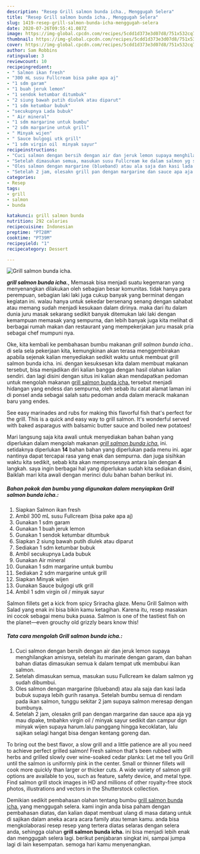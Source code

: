 ```yaml
---
description: "Resep Grill salmon bunda icha., Menggugah Selera"
title: "Resep Grill salmon bunda icha., Menggugah Selera"
slug: 1419-resep-grill-salmon-bunda-icha-menggugah-selera
date: 2020-07-26T09:55:41.087Z
image: https://img-global.cpcdn.com/recipes/5cdd1d373e3d07d8/751x532cq70/grill-salmon-bunda-icha-foto-resep-utama.jpg
thumbnail: https://img-global.cpcdn.com/recipes/5cdd1d373e3d07d8/751x532cq70/grill-salmon-bunda-icha-foto-resep-utama.jpg
cover: https://img-global.cpcdn.com/recipes/5cdd1d373e3d07d8/751x532cq70/grill-salmon-bunda-icha-foto-resep-utama.jpg
author: Sam Robbins
ratingvalue: 3
reviewcount: 10
recipeingredient:
- " Salmon ikan fresh"
- "300 mL susu Fullcream bisa pake apa aj"
- "1 sdm garam"
- "1 buah jeruk lemon"
- "1 sendok ketumbar ditumbuk"
- "2 siung bawah putih diulek atau diparut"
- "1 sdm ketumbar bubuk"
- "secukupnya Lada bubuk"
- " Air mineral"
- "1 sdm margarine untuk bumbu"
- "2 sdm margarine untuk grill"
- " Minyak wijen"
- " Sauce bulgogi utk grill"
- "1 sdm virgin oil  minyak sayur"
recipeinstructions:
- "Cuci salmon dengan bersih dengan air dan jeruk lemon supaya menghilangkan amisnya, setelah itu marinate dengan garam, dan bahan bahan diatas dimasukan semua k dalam tempat utk membubui ikan salmon."
- "Setelah dimasukan semua, masukan susu Fullcream ke dalam salmon yg sudah dibumbui."
- "Oles salmon dengan margarine (blueband) atau ala saja dan kasi lada bubuk supaya lebih gurih rasanya. Setelah bumbu semua di rendam pada ikan salmon, tunggu sekitar 2 jam supaya salmon meresap dengan bumbunya."
- "Setelah 2 jam, olesakn grill pan dengan margarine dan sauce apa aja yg mau dipake, tmbahkn virgin oil / minyak sayur sedikit dan campur dgn minyak wijen supaya harum.lalu panggang hingga kecoklatan, lalu sajikan selagi hangat bisa dengan kentang goreng dan."
categories:
- Resep
tags:
- grill
- salmon
- bunda

katakunci: grill salmon bunda 
nutrition: 292 calories
recipecuisine: Indonesian
preptime: "PT28M"
cooktime: "PT39M"
recipeyield: "1"
recipecategory: Dessert

---
```



![Grill salmon bunda icha.](https://img-global.cpcdn.com/recipes/5cdd1d373e3d07d8/751x532cq70/grill-salmon-bunda-icha-foto-resep-utama.jpg)

<b><i>grill salmon bunda icha.</i></b>, Memasak bisa menjadi suatu kegemaran yang menyenangkan dilakukan oleh sebagian besar komunitas. tidak hanya para perempuan, sebagian laki laki juga cukup banyak yang berminat dengan kegiatan ini. walau hanya untuk sekedar bersenang senang dengan sahabat atau memang sudah menjadi kesukaan dalam dirinya. maka dari itu dalam dunia juru masak sekarang sedikit banyak ditemukan laki laki dengan kemampuan memasak yang sempurna, dan lebih banyak juga kita melihat di berbagai rumah makan dan restaurant yang mempekerjakan juru masak pria sebagai chef mumpuni nya.

Oke, kita kembali ke pembahasan bumbu makanan <i>grill salmon bunda icha.</i>. di sela sela pekerjaan kita, kemungkinan akan terasa menggembirakan apabila sejenak kalian menyediakan sedikit waktu untuk membuat grill salmon bunda icha. ini. dengan kesuksesan kita dalam membuat makanan tersebut, bisa menjadikan diri kalian bangga dengan hasil olahan kalian sendiri. dan lagi disini dengan situs ini kalian akan mendapatkan pedoman untuk mengolah makanan <u>grill salmon bunda icha.</u> tersebut menjadi hidangan yang endess dan sempurna, oleh sebab itu catat alamat laman ini di ponsel anda sebagai salah satu pedoman anda dalam meracik makanan baru yang endes.

See easy marinades and rubs for making this flavorful fish that&#39;s perfect for the grill. This is a quick and easy way to grill salmon. It&#39;s wonderful served with baked asparagus with balsamic butter sauce and boiled new potatoes!


Mari langsung saja kita awali untuk menyediakan bahan bahan yang diperlukan dalam mengolah makanan <u><i>grill salmon bunda icha.</i></u> ini. setidaknya diperlukan <b>14</b> bahan bahan yang diperlukan pada menu ini. agar nantinya dapat tercapai rasa yang enak dan sempurna. dan juga sisihkan waktu kita sedikit, sebab kita akan memprosesnya antara lain dengan <b>4</b> langkah. saya ingin berbagai hal yang diperlukan sudah kita sediakan disini, Baiklah mari kita awali dengan merinci dulu bahan bahan berikut ini.

<!--inarticleads1-->

##### Bahan pokok dan bumbu yang digunakan dalam menyiapkan Grill salmon bunda icha.:

1. Siapkan  Salmon ikan fresh
1. Ambil 300 mL susu Fullcream (bisa pake apa aj)
1. Gunakan 1 sdm garam
1. Gunakan 1 buah jeruk lemon
1. Gunakan 1 sendok ketumbar ditumbuk
1. Siapkan 2 siung bawah putih diulek atau diparut
1. Sediakan 1 sdm ketumbar bubuk
1. Ambil secukupnya Lada bubuk
1. Gunakan  Air mineral
1. Gunakan 1 sdm margarine untuk bumbu
1. Sediakan 2 sdm margarine untuk grill
1. Siapkan  Minyak wijen
1. Gunakan  Sauce bulgogi utk grill
1. Ambil 1 sdm virgin oil / minyak sayur


Salmon fillets get a kick from spicy Sriracha glaze. Menu Grill Salmon with Salad yang enak ini bisa bikin kamu ketagihan. Karena itu, resep masakan ini cocok sebagai menu buka puasa. Salmon is one of the tastiest fish on the planet—even grouchy old grizzly bears know this! 

<!--inarticleads2-->

##### Tata cara mengolah Grill salmon bunda icha.:

1. Cuci salmon dengan bersih dengan air dan jeruk lemon supaya menghilangkan amisnya, setelah itu marinate dengan garam, dan bahan bahan diatas dimasukan semua k dalam tempat utk membubui ikan salmon.
1. Setelah dimasukan semua, masukan susu Fullcream ke dalam salmon yg sudah dibumbui.
1. Oles salmon dengan margarine (blueband) atau ala saja dan kasi lada bubuk supaya lebih gurih rasanya. Setelah bumbu semua di rendam pada ikan salmon, tunggu sekitar 2 jam supaya salmon meresap dengan bumbunya.
1. Setelah 2 jam, olesakn grill pan dengan margarine dan sauce apa aja yg mau dipake, tmbahkn virgin oil / minyak sayur sedikit dan campur dgn minyak wijen supaya harum.lalu panggang hingga kecoklatan, lalu sajikan selagi hangat bisa dengan kentang goreng dan.


To bring out the best flavor, a slow grill and a little patience are all you need to achieve perfect grilled salmon! Fresh salmon that&#39;s been rubbed with herbs and grilled slowly over wine-soaked cedar planks: Let me tell you Grill until the salmon is uniformly pink in the center. Small or thinner fillets will cook more quickly than larger or thicker cuts. A wide variety of salmon grill options are available to you, such as feature, safety device, and metal type. Find salmon grill stock images in HD and millions of other royalty-free stock photos, illustrations and vectors in the Shutterstock collection. 

Demikian sedikit pembahasan olahan tentang bumbu <u>grill salmon bunda icha.</u> yang menggugah selera. kami ingin anda bisa paham dengan pembahasan diatas, dan kalian dapat membuat ulang di masa datang untuk di sajikan dalam aneka acara acara family atau teman kamu. anda bisa mengkolaborasi resep resep yang tertera diatas selaras dengan selera anda, sehingga olahan <b>grill salmon bunda icha.</b> ini bisa menjadi lebih enak dan menggugah selera lagi. berikut penjabaran singkat ini, sampai jumpa lagi di lain kesempatan. semoga hari kamu menyenangkan.
